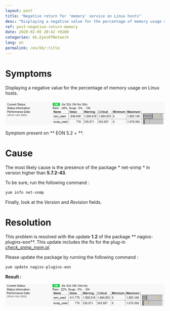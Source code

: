 ```yaml
---
layout: post
title: "Negative return for 'memory' service on Linux hosts"
desc: "Displaying a negative value for the percentage of memory usage on Linux hosts."
ref: post-negative-return-memory
date: 2020-02-05 20:42 +0100
categories: kb,EyesOfNetwork
lang: en
permalink: /en/kb/:title
---
```

# Symptoms

Displaying a negative value for the percentage of memory usage on Linux hosts.

![Negative Memory](/img/kb/2020-02-05-negative-return-memory/mem_nok.png)

Symptom present on ** EON 5.2 + **.

# Cause

The most likely cause is the presence of the package * net-snmp * in version higher than **5.7.2-43**.

To be sure, run the following command :

```sh
yum info net-snmp
```

Finally, look at the *Version* and *Revision* fields.


# Resolution 

This problem is resolved with the update **1.2** of the package ** nagios-plugins-eon**. This update includes the fix for the plug-in *[check_snmp_mem.pl](https://github.com/EyesOfNetworkCommunity/nagios-plugins-eon/commit/2ba9ae4d526374fff0af10a458f8abca89841280 "Github link")*.

Please update the package by running the following command :

```sh
yum update nagios-plugins-eon
```
**Result :**

![Memory OK](/img/kb/2020-02-05-negative-return-memory/mem_ok.png)